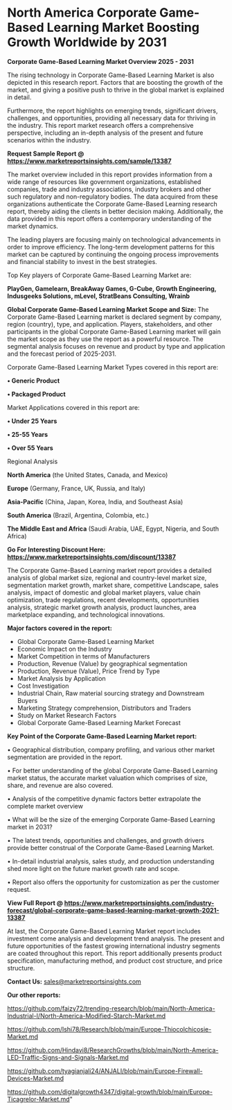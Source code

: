 # North America Corporate Game-Based Learning Market Boosting Growth Worldwide by 2031

<Strong> Corporate Game-Based Learning Market Overview 2025 - 2031</strong>

The rising technology in Corporate Game-Based Learning Market is also depicted in this research report. Factors that are boosting the growth of the market, and giving a positive push to thrive in the global market is explained in detail.

Furthermore, the report highlights on emerging trends, significant drivers, challenges, and opportunities, providing all necessary data for thriving in the industry. This report market research offers a comprehensive perspective, including an in-depth analysis of the present and future scenarios within the industry.

<strong>Request Sample Report @ <a href=https://www.marketreportsinsights.com/sample/13387>https://www.marketreportsinsights.com/sample/13387</a></strong>

The market overview included in this report provides information from a wide range of resources like government organizations, established companies, trade and industry associations, industry brokers and other such regulatory and non-regulatory bodies. The data acquired from these organizations authenticate the Corporate Game-Based Learning research report, thereby aiding the clients in better decision making. Additionally, the data provided in this report offers a contemporary understanding of the market dynamics.

The leading players are focusing mainly on technological advancements in order to improve efficiency. The long-term development patterns for this market can be captured by continuing the ongoing process improvements and financial stability to invest in the best strategies.

Top Key players of Corporate Game-Based Learning Market are:

<strong>PlayGen, Gamelearn, BreakAway Games, G-Cube, Growth Engineering, Indusgeeks Solutions, mLevel, StratBeans Consulting, Wrainb</strong>

<strong><b>Global Corporate Game-Based Learning Market Scope and Size:</b></strong>
The Corporate Game-Based Learning market is declared segment by company, region (country), type, and application. Players, stakeholders, and other participants in the global Corporate Game-Based Learning market will gain the market scope as they use the report as a powerful resource. The segmental analysis focuses on revenue and product by type and application and the forecast period of 2025-2031.

Corporate Game-Based Learning Market Types covered in this report are:

<strong>• Generic Product

• Packaged Product</strong>

Market Applications covered in this report are:

<strong>• Under 25 Years

• 25-55 Years

• Over 55 Years</strong> 

Regional Analysis

<strong>North America</strong> (the United States, Canada, and Mexico)

<strong>Europe</strong> (Germany, France, UK, Russia, and Italy)

<strong>Asia-Pacific</strong> (China, Japan, Korea, India, and Southeast Asia)

<strong>South America</strong> (Brazil, Argentina, Colombia, etc.)

<strong>The Middle East and Africa</strong> (Saudi Arabia, UAE, Egypt, Nigeria, and South Africa)

<strong>Go For Interesting Discount Here: <a href=https://www.marketreportsinsights.com/discount/13387>https://www.marketreportsinsights.com/discount/13387</a></strong>

The Corporate Game-Based Learning market report provides a detailed analysis of global market size, regional and country-level market size, segmentation market growth, market share, competitive Landscape, sales analysis, impact of domestic and global market players, value chain optimization, trade regulations, recent developments, opportunities analysis, strategic market growth analysis, product launches, area marketplace expanding, and technological innovations.

<strong><b>Major factors covered in the report:</b></strong>
<ul>
  <li>Global Corporate Game-Based Learning Market </li>
  <li>Economic Impact on the Industry</li>
  <li>Market Competition in terms of Manufacturers</li>
  <li>Production, Revenue (Value) by geographical segmentation</li>
  <li>Production, Revenue (Value), Price Trend by Type</li>
  <li>Market Analysis by Application</li>
  <li>Cost Investigation</li>
  <li>Industrial Chain, Raw material sourcing strategy and Downstream Buyers</li>
  <li>Marketing Strategy comprehension, Distributors and Traders</li>
  <li>Study on Market Research Factors</li>
  <li>Global Corporate Game-Based Learning Market Forecast</li>
</ul>

<strong><b>Key Point of the Corporate Game-Based Learning Market report:</b></strong>

• Geographical distribution, company profiling, and various other market segmentation are provided in the report.

• For better understanding of the global Corporate Game-Based Learning market status, the accurate market valuation which comprises of size, share, and revenue are also covered.

• Analysis of the competitive dynamic factors better extrapolate the complete market overview

• What will be the size of the emerging Corporate Game-Based Learning market in 2031?

• The latest trends, opportunities and challenges, and growth drivers provide better construal of the Corporate Game-Based Learning Market.

• In-detail industrial analysis, sales study, and production understanding shed more light on the future market growth rate and scope.

• Report also offers the opportunity for customization as per the customer request.

<strong><b>View Full Report @ <a href=https://www.marketreportsinsights.com/industry-forecast/global-corporate-game-based-learning-market-growth-2021-13387>https://www.marketreportsinsights.com/industry-forecast/global-corporate-game-based-learning-market-growth-2021-13387</a></b></strong>


At last, the Corporate Game-Based Learning Market report includes investment come analysis and development trend analysis. The present and future opportunities of the fastest growing international industry segments are coated throughout this report. This report additionally presents product specification, manufacturing method, and product cost structure, and price structure.

<strong>Contact Us:</strong>
sales@marketreportsinsights.com

<strong>Our other reports:</strong>

<a href=https://github.com/faizy72/trending-research/blob/main/North-America-Industrial-I/North-America-Modified-Starch-Market.md>https://github.com/faizy72/trending-research/blob/main/North-America-Industrial-I/North-America-Modified-Starch-Market.md</a>

<a href=https://github.com/Ishi78/Research/blob/main/Europe-Thiocolchicosie-Market.md>https://github.com/Ishi78/Research/blob/main/Europe-Thiocolchicosie-Market.md</a>

<a href=https://github.com/Hindavi8/ResearchGrowths/blob/main/North-America-LED-Traffic-Signs-and-Signals-Market.md>https://github.com/Hindavi8/ResearchGrowths/blob/main/North-America-LED-Traffic-Signs-and-Signals-Market.md</a>

<a href=https://github.com/tyagianjali24/ANJALI/blob/main/Europe-Firewall-Devices-Market.md>https://github.com/tyagianjali24/ANJALI/blob/main/Europe-Firewall-Devices-Market.md</a>

<a href=https://github.com/digitalgrowth4347/digital-growth/blob/main/Europe-Ticagrelor-Market.md>https://github.com/digitalgrowth4347/digital-growth/blob/main/Europe-Ticagrelor-Market.md</a>"

